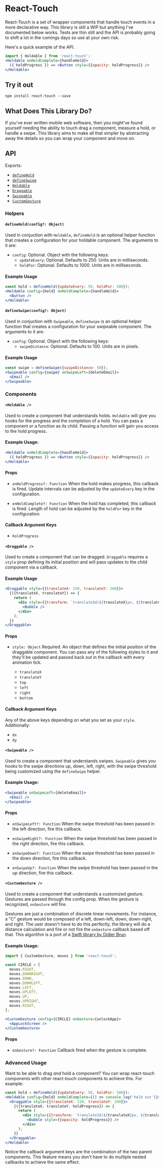 # React-Touch
React-Touch is a set of wrapper components that handle touch events in a more declarative way. This library is still a WIP but anything I've documented below works. Tests are thin still and the API is probably going to shift a lot in the comings days so use at your own risk. 

Here's a quick example of the API.

```jsx
import { Holdable } from 'react-touch';
<Holdable onHoldComplete={handleHold}>
  ({ holdProgress }) => <Button style={{opacity: holdProgress}} />
</Holdable>
```

## Try it out
```
npm install react-touch --save
```

## What Does This Library Do?
If you've ever written mobile web software, then you might've found yourself needing the ability to touch drag a component, measure a hold, or handle a swipe. This library aims to make all that simpler by abstracting away the details so you can wrap your component and move on.

## API
Exports:
  
  - [`defineHold`](#defineholdconfig-object)
  - [`defineSwipe`](#defineswipeconfig-object)
  - [`Holdable`](#holdable-)
  - [`Draggable`](#draggable-)
  - [`Swipeable`](#swipeable-)
  - [`CustomGesture`](#customgesture-)

### Helpers

#### `defineHold(config?: Object)`

Used in conjuction with `Holdable`, `defineHold` is an optional helper function that creates a configuration for your holdable component. The arguments to it are:

  - `config`: Optional. Object with the following keys:
    - `updateEvery`: Optional. Defaults to 250. Units are in milliseconds.
    - `holdFor`: Optional. Defaults to 1000. Units are in milliseconds.

#### Example Usage
```jsx
const hold = defineHold({updateEvery: 50, holdFor: 500});
<Holdable config={hold} onHoldComplete={handleHold}>
  <Button />
</Holdable>
```

#### `defineSwipe(config?: Object)`

Used in conjuction with `Swipeable`, `defineSwipe` is an optional helper function that creates a configuration for your swipeable component. The arguments to it are:

  - `config`: Optional. Object with the following keys:
    - `swipeDistance`: Optional. Defaults to 100. Units are in pixels.

#### Example Usage
```jsx
const swipe = defineSwipe({swipeDistance: 50});
<Swipeable config={swipe} onSwipeLeft={deleteEmail}>
  <Email />
</Swipeable>
```


### Components

#### `<Holdable />`

Used to create a component that understands holds. `Holdable` will give you hooks for the progress and the completion of a hold. You can pass a component or a function as its child. Passing a function will gain you access to the hold progress.

#### Example Usage:
```jsx
<Holdable onHoldComplete={handleHold}>
  ({ holdProgress }) => <Button style={{opacity: holdProgress}} />
</Holdable>
```

#### Props
- `onHoldProgress?: Function`
When the hold makes progress, this callback is fired. Update intervals can be adjusted by the `updateEvery` key in the configuration.

- `onHoldComplete?: Function`
When the hold has completed, this callback is fired. Length of hold can be
adjusted by the `holdFor` key in the configuration.

#### Callback Argument Keys
  - `holdProgress`

#### `<Draggable />`

Used to create a component that can be dragged. `Draggable` requires a `style` prop defining its initial position and will pass updates to the child component via a callback.

#### Example Usage
```jsx
<Draggable style={{translateX: 150, translateY: 200}}>
  {({translateX, translateY}) => {
    return (
      <div style={{transform: `translate3d(${translateX}px, ${translateY}px, 0)`}}>
        <Bubble />
      </div>
    );
  }}
</Draggable>
```

#### Props
- `style: Object` Required. An object that defines the initial position of the draggable component. You can pass any of the following styles to it and they'll be updated and passed back out in the callback with every animation tick.
  
  - `translateX`
  - `translateY`
  - `top`
  - `left`
  - `right`
  - `bottom`

#### Callback Argument Keys
Any of the above keys depending on what you set as your `style`. Additionally:

  - `dx`
  - `dy`

#### `<Swipeable />`

Used to create a component that understands swipes. `Swipeable` gives you hooks to the swipe directions up, down, left, right, with the swipe threshold being customized using the `defineSwipe` helper.

#### Example Usage:
```jsx
<Swipeable onSwipeLeft={deleteEmail}>
  <Email />
</Swipeable>
```

#### Props
- `onSwipeLeft?: Function`
When the swipe threshold has been passed in the left direction, fire this callback.

- `onSwipeRight?: Function`
When the swipe threshold has been passed in the right direction, fire this callback.

- `onSwipeDown?: Function`
When the swipe threshold has been passed in the down direction, fire this callback.

- `onSwipeUp?: Function`
When the swipe threshold has been passed in the up direction, fire this callback.


#### `<CustomGesture />`

Used to create a component that understands a customized gesture. Gestures are passed through the config prop. When the gesture is recognized, `onGesture` will fire.

Gestures are just a combination of discrete linear movements. For instance, a "C" gesture would be composed of a left, down-left, down, down-right, and right. The user doesn't have to do this perfectly, the library will do a distance calculation and fire or not fire the `onGesture` callback based off that. This algorithm is a port of a [Swift library by Didier Brun](https://github.com/didierbrun/DBPathRecognizer).

#### Example Usage:
```jsx
import { CustomGesture, moves } from 'react-touch';

const CIRCLE = [
  moves.RIGHT,
  moves.DOWNRIGHT,
  moves.DOWN,
  moves.DOWNLEFT,
  moves.LEFT,
  moves.UPLEFT,
  moves.UP,
  moves.UPRIGHT,
  moves.RIGHT,
];

<CustomGesture config={CIRCLE} onGesture={unlockApp}>
  <AppLockScreen />
</CustomGesture>
```

#### Props
- `onGesture?: Function`
Callback fired when the gesture is complete.


### Advanced Usage
Want to be able to drag *and* hold a component? You can wrap react-touch components with other react-touch components to achieve this. For example:

```jsx
const hold = defineHold({updateEvery: 50, holdFor: 500});
<Holdable config={hold} onHoldComplete={() => console.log('held out')}>
  <Draggable style={{translateX: 150, translateY: 200}}>
    {({translateX, translateY, holdProgress}) => {
      return (
        <div style={{transform: `translate3d(${translateX}px, ${translateY}px, 0)`}}>
          <Bubble style={{opacity: holdProgress}} />
        </div>
      );
    }}
  </Draggable>
</Holdable>
```

Notice the callback argument keys are the combination of the two parent components. This feature means you don't have to do multiple nested callbacks to achieve the same effect.
